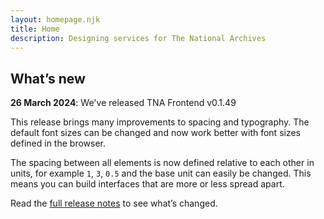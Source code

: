 ```yaml
---
layout: homepage.njk
title: Home
description: Designing services for The National Archives
---
```


## What’s new

**26 March 2024**: We've released TNA Frontend v0.1.49

This release brings many improvements to spacing and typography. The default font sizes can be changed and now work better with font sizes defined in the browser.

The spacing between all elements is now defined relative to each other in units, for example `1`, `3`, `0.5` and the base unit can easily be changed. This means you can build interfaces that are more or less spread apart.

Read the [full release notes](https://github.com/nationalarchives/tna-frontend/releases/tag/v0.1.49) to see what’s changed.
